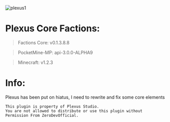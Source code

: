 ![plexus1](https://user-images.githubusercontent.com/12077835/32135004-85147afe-bbac-11e7-9f67-1c729974016e.png)

# Plexus Core Factions:

> Factions Core: v0.1.3.8.8

> PocketMine-MP: api-3.0.0-ALPHA9

> Minecraft: v1.2.3

# Info: 
Plexus has been put on hiatus, I need to rewrite and fix some core elements


```
This plugin is property of Plexus Studio.
You are not allowed to distribute or use this plugin without Permission From ZeroDevOfficial.
```
